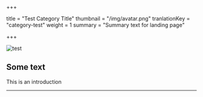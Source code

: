 +++

title = "Test Category Title"
thumbnail = "/img/avatar.png"
tranlationKey = "category-test"
weight = 1
summary = "Summary text for landing page"

+++

![test](../../img/avatar.png)

## Some text


This is an introduction

----
